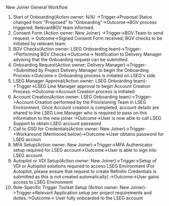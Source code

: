 New Joiner General Workflow

1. Start of Onboarding(Action owner: N/A) ->Trigger->Proposal Status changed from "Proposed" to "Onboarding"->Outcome->BGV process triggered; RelevantBGV team informed.
2. Consent Form (Action owner: New Joiner)  ->Trigger->BGV Team to send request.-> Outcome->Signed Consent Form received; BGV checks to be initiated by relevant team.
3. BGV Checks(Action owner: LSEG Onboarding team)->Trigger->Performing BGV Checks->Outcome-> Notification to Delivery Manager advising that the Onboarding request can be submitted.
4. Onboarding Request(Action owner: Delivery Manager)->Trigger->Submitted by Project Delivery Manager to begin the Onboarding Process->Outcome-> Onboarding process is initiated on LSEG's side
5. LSEG Manager Approval(Action owner: LSEG Onboarding team)->Trigger->LSEG Line Manager approval to begin Account Creation Process.->Outcome->Account Creation process is initiated
6. Account Creation(Action owner: LSEG Onboarding team)->Trigger->Account Creation performed by the Provisioning Team in LSEG Environment. Once Account creation is completed, account details are shared to the LSEG Line Manager who is required to pass on this information to the new joiner.->Outcome->User is now able to call LSEG Support to obtain LSEG account password
7. Call to GSD for Credentials(Action owner: New Joiner)->Trigger->Workaround (Mentioned below)->Outcome->User obtains password for LSEG accoun
8. MFA Setup(Action owner: New Joiner)->Trigger->MFA Authenicator setup required for LSEG account->Outcome->User is able to sign into LSEG account
9. Autopilot or VDI Setup(Action owner: New Joiner)->Trigger->Setup of VDI or Autopilot solutions required to access LSEG Environment (For Autopilot, please ensure that request to create Refinitiv Credentials is submitted as this is not created automatically).->Outcome->User gains access to LSEG Environment
10. Role-Specific Trigger Toolset Setup (Action owner: New Joiner)->Trigger->Relevant Application setup per project requirements and duties.->Outcome-> User fully onboarded to the LSEG account
